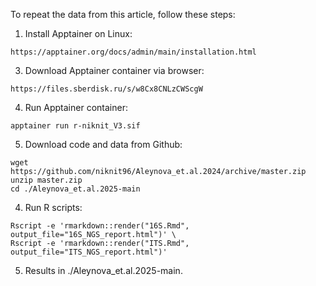 To repeat the data from this article, follow these steps:

1. Install Apptainer on Linux:
```
https://apptainer.org/docs/admin/main/installation.html
```
3. Download Apptainer container via browser:
```
https://files.sberdisk.ru/s/w8Cx8CNLzCWScgW
```
4. Run Apptainer container:
```
apptainer run r-niknit_V3.sif
```
5. Download code and data from Github:
```
wget https://github.com/niknit96/Aleynova_et.al.2024/archive/master.zip
unzip master.zip
cd ./Aleynova_et.al.2025-main
```
4. Run R scripts:
```
Rscript -e 'rmarkdown::render("16S.Rmd", output_file="16S_NGS_report.html")' \
Rscript -e 'rmarkdown::render("ITS.Rmd", output_file="ITS_NGS_report.html")'
```
5. Results in ./Aleynova_et.al.2025-main.
